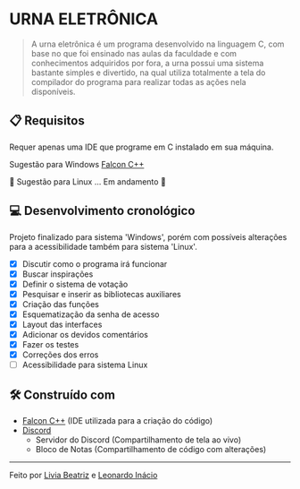 # URNA ELETRÔNICA
>A urna eletrônica é um programa desenvolvido na linguagem C, com base no que foi ensinado nas aulas da faculdade e com conhecimentos adquiridos por fora, a urna possui uma sistema bastante simples e divertido, na qual utiliza totalmente a tela do compilador do programa para realizar todas as ações nela disponíveis.

## **:clipboard:** Requisitos
Requer apenas uma IDE que programe em C instalado em sua máquina.

Sugestão para Windows [Falcon C++](http://falconcpp.sourceforge.net/downloads/)

**:construction:** Sugestão para Linux ... Em andamento **:construction:**

## **:computer:** Desenvolvimento cronológico
Projeto finalizado para sistema 'Windows', porém com possíveis alterações para a acessibilidade também para sistema 'Linux'.
 - [x] Discutir como o programa irá funcionar
 - [x] Buscar inspirações
 - [x] Definir o sistema de votação
 - [x] Pesquisar e inserir as bibliotecas auxiliares
 - [x] Criação das funções
 - [x] Esquematização da senha de acesso
 - [x] Layout das interfaces
 - [x] Adicionar os devidos comentários
 - [x] Fazer os testes
 - [x] Correções dos erros
 - [ ] Acessibilidade para sistema Linux

## **:hammer_and_wrench:** Construído com
 * [Falcon C++](http://falconcpp.sourceforge.net/) (IDE utilizada para a criação do código)
 * [Discord](https://discord.com/)
	 * Servidor do Discord (Compartilhamento de tela ao vivo)
	 * Bloco de Notas (Compartilhamento de código com alterações)     
---
Feito por [Livia Beatriz](https://github.com/liviabeatrizml) e [Leonardo Inácio](https://github.com/LeonardoIGD)
